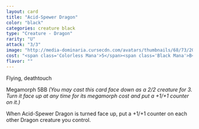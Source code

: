 ```yaml
---
layout: card
title: "Acid-Spewer Dragon"
color: "black"
categories: creature black
type: "Creature - Dragon"
rarity: "U"
attack: "3/3"
image: "http://media-dominaria.cursecdn.com/avatars/thumbnails/68/73/200/283/635612639223039593.png"
cost: "<span class='Colorless Mana'>5</span><span class='Black Mana'>B</span>"
flavor: ""
---
```


Flying, deathtouch

Megamorph <span class="Colorless Mana">5</span><span class="Black Mana">B</span><span class="Black Mana">B</span> <em>(You may cast this card face down as a 2/2 creature for <span class="Colorless Mana">3</span>. Turn it face up at any time for its megamorph cost and put a +1/+1 counter on it.)</em>

When Acid-Spewer Dragon is turned face up, put a +1/+1 counter on each other Dragon creature you control.
